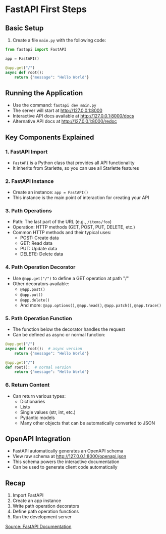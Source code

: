 # FastAPI First Steps

## Basic Setup
1. Create a file `main.py` with the following code:
```python
from fastapi import FastAPI

app = FastAPI()

@app.get("/")
async def root():
    return {"message": "Hello World"}
```

## Running the Application
- Use the command: `fastapi dev main.py`
- The server will start at http://127.0.0.1:8000
- Interactive API docs available at http://127.0.0.1:8000/docs
- Alternative API docs at http://127.0.0.1:8000/redoc

## Key Components Explained

### 1. FastAPI Import
- `FastAPI` is a Python class that provides all API functionality
- It inherits from Starlette, so you can use all Starlette features

### 2. FastAPI Instance
- Create an instance: `app = FastAPI()`
- This instance is the main point of interaction for creating your API

### 3. Path Operations
- Path: The last part of the URL (e.g., `/items/foo`)
- Operation: HTTP methods (GET, POST, PUT, DELETE, etc.)
- Common HTTP methods and their typical uses:
  - POST: Create data
  - GET: Read data
  - PUT: Update data
  - DELETE: Delete data

### 4. Path Operation Decorator
- Use `@app.get("/")` to define a GET operation at path "/"
- Other decorators available:
  - `@app.post()`
  - `@app.put()`
  - `@app.delete()`
  - And more: `@app.options()`, `@app.head()`, `@app.patch()`, `@app.trace()`

### 5. Path Operation Function
- The function below the decorator handles the request
- Can be defined as async or normal function:
```python
@app.get("/")
async def root():  # async version
    return {"message": "Hello World"}

@app.get("/")
def root():  # normal version
    return {"message": "Hello World"}
```

### 6. Return Content
- Can return various types:
  - Dictionaries
  - Lists
  - Single values (str, int, etc.)
  - Pydantic models
  - Many other objects that can be automatically converted to JSON

## OpenAPI Integration
- FastAPI automatically generates an OpenAPI schema
- View raw schema at http://127.0.0.1:8000/openapi.json
- This schema powers the interactive documentation
- Can be used to generate client code automatically

## Recap
1. Import FastAPI
2. Create an app instance
3. Write path operation decorators
4. Define path operation functions
5. Run the development server

[Source: FastAPI Documentation](https://fastapi.tiangolo.com/tutorial/first-steps/) 